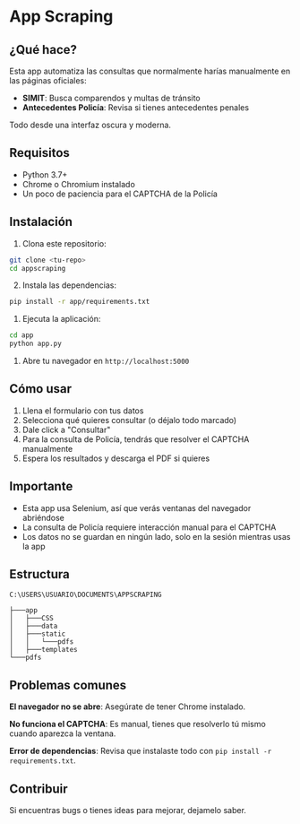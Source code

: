 # App Scraping

## ¿Qué hace?

Esta app automatiza las consultas que normalmente harías manualmente en las páginas oficiales:

- **SIMIT**: Busca comparendos y multas de tránsito
- **Antecedentes Policía**: Revisa si tienes antecedentes penales

Todo desde una interfaz oscura y moderna.

## Requisitos

- Python 3.7+
- Chrome o Chromium instalado
- Un poco de paciencia para el CAPTCHA de la Policía

## Instalación

1. Clona este repositorio:

```bash
git clone <tu-repo>
cd appscraping
```

2. Instala las dependencias:

```bash
pip install -r app/requirements.txt
```

1. Ejecuta la aplicación:

```bash
cd app
python app.py
```

1. Abre tu navegador en `http://localhost:5000`

## Cómo usar

1. Llena el formulario con tus datos
2. Selecciona qué quieres consultar (o déjalo todo marcado)
3. Dale click a "Consultar"
4. Para la consulta de Policía, tendrás que resolver el CAPTCHA manualmente
5. Espera los resultados y descarga el PDF si quieres

## Importante

- Esta app usa Selenium, así que verás ventanas del navegador abriéndose
- La consulta de Policía requiere interacción manual para el CAPTCHA
- Los datos no se guardan en ningún lado, solo en la sesión mientras usas la app

## Estructura

```
C:\USERS\USUARIO\DOCUMENTS\APPSCRAPING

├───app
│   ├───CSS
│   ├───data
│   ├───static
│   │   └───pdfs
│   ├───templates
└───pdfs
```

## Problemas comunes

**El navegador no se abre**: Asegúrate de tener Chrome instalado.

**No funciona el CAPTCHA**: Es manual, tienes que resolverlo tú mismo cuando aparezca la ventana.

**Error de dependencias**: Revisa que instalaste todo con `pip install -r requirements.txt`.

## Contribuir

Si encuentras bugs o tienes ideas para mejorar, dejamelo saber.
